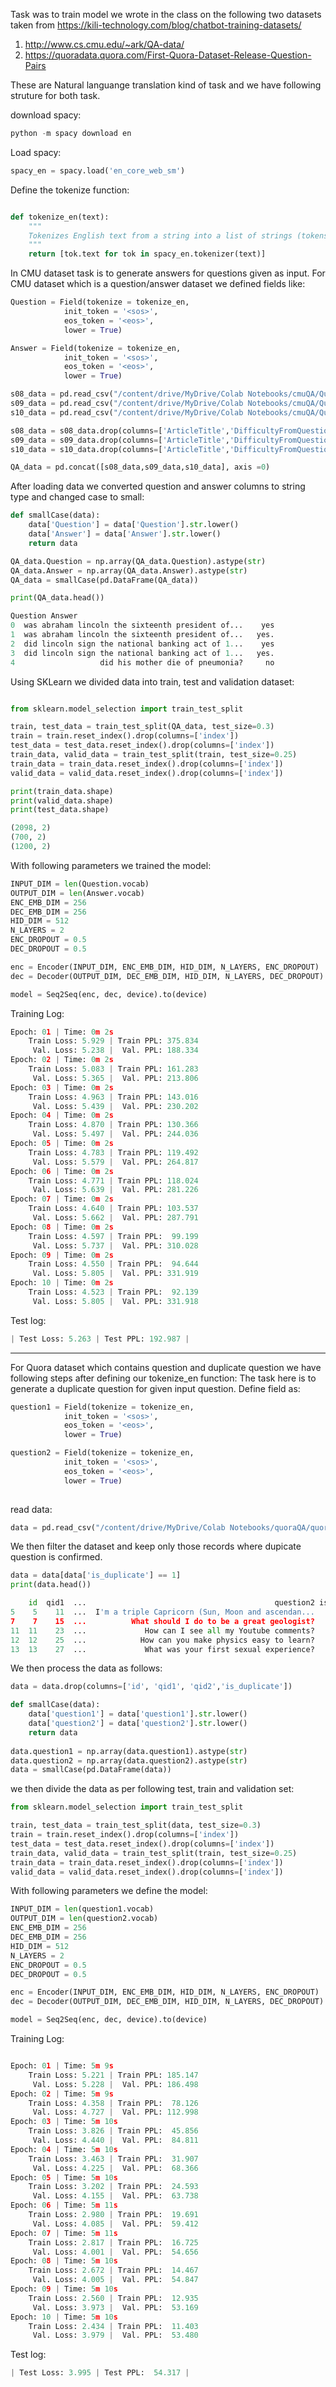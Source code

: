 Task was to train model we wrote in the class on the following two datasets taken from https://kili-technology.com/blog/chatbot-training-datasets/
1) http://www.cs.cmu.edu/~ark/QA-data/ 
2) https://quoradata.quora.com/First-Quora-Dataset-Release-Question-Pairs

These are Natural languange translation kind of task and we have following struture for both task.

download spacy:
```python
python -m spacy download en
````
Load spacy:
```python
spacy_en = spacy.load('en_core_web_sm')
````
Define the tokenize function:
```python

def tokenize_en(text):
    """
    Tokenizes English text from a string into a list of strings (tokens)
    """
    return [tok.text for tok in spacy_en.tokenizer(text)]
````
In CMU dataset task is to generate answers for questions given as input.
For CMU dataset which is a question/answer dataset we defined fields like:

```python
Question = Field(tokenize = tokenize_en, 
            init_token = '<sos>', 
            eos_token = '<eos>', 
            lower = True)

Answer = Field(tokenize = tokenize_en, 
            init_token = '<sos>', 
            eos_token = '<eos>', 
            lower = True)
````
```python
s08_data = pd.read_csv("/content/drive/MyDrive/Colab Notebooks/cmuQA/Question_Answer_Dataset_v1.2/S08/question_answer_pairs.txt", sep='\t',encoding='ISO-8859-1')
s09_data = pd.read_csv("/content/drive/MyDrive/Colab Notebooks/cmuQA/Question_Answer_Dataset_v1.2/S09/question_answer_pairs.txt", sep='\t',encoding='ISO-8859-1')
s10_data = pd.read_csv("/content/drive/MyDrive/Colab Notebooks/cmuQA/Question_Answer_Dataset_v1.2/S10/question_answer_pairs.txt", sep='\t', quoting=3,encoding='ISO-8859-1')

s08_data = s08_data.drop(columns=['ArticleTitle','DifficultyFromQuestioner','DifficultyFromAnswerer','ArticleFile'])
s09_data = s09_data.drop(columns=['ArticleTitle','DifficultyFromQuestioner','DifficultyFromAnswerer','ArticleFile'])
s10_data = s10_data.drop(columns=['ArticleTitle','DifficultyFromQuestioner','DifficultyFromAnswerer','ArticleFile'])

QA_data = pd.concat([s08_data,s09_data,s10_data], axis =0)
````
After loading data we converted question and answer columns to string type and changed case to small:

```python
def smallCase(data):
    data['Question'] = data['Question'].str.lower()
    data['Answer'] = data['Answer'].str.lower()
    return data

QA_data.Question = np.array(QA_data.Question).astype(str)
QA_data.Answer = np.array(QA_data.Answer).astype(str)
QA_data = smallCase(pd.DataFrame(QA_data))

print(QA_data.head())

Question Answer
0  was abraham lincoln the sixteenth president of...    yes
1  was abraham lincoln the sixteenth president of...   yes.
2  did lincoln sign the national banking act of 1...    yes
3  did lincoln sign the national banking act of 1...   yes.
4                   did his mother die of pneumonia?     no

````
Using SKLearn we divided data into train, test and validation dataset:

```python

from sklearn.model_selection import train_test_split

train, test_data = train_test_split(QA_data, test_size=0.3)
train = train.reset_index().drop(columns=['index'])
test_data = test_data.reset_index().drop(columns=['index'])
train_data, valid_data = train_test_split(train, test_size=0.25)
train_data = train_data.reset_index().drop(columns=['index'])
valid_data = valid_data.reset_index().drop(columns=['index'])
````
```python
print(train_data.shape)
print(valid_data.shape)
print(test_data.shape)

(2098, 2)
(700, 2)
(1200, 2)
````
With following parameters we trained the model:
```python
INPUT_DIM = len(Question.vocab)
OUTPUT_DIM = len(Answer.vocab)
ENC_EMB_DIM = 256
DEC_EMB_DIM = 256
HID_DIM = 512
N_LAYERS = 2
ENC_DROPOUT = 0.5
DEC_DROPOUT = 0.5

enc = Encoder(INPUT_DIM, ENC_EMB_DIM, HID_DIM, N_LAYERS, ENC_DROPOUT)
dec = Decoder(OUTPUT_DIM, DEC_EMB_DIM, HID_DIM, N_LAYERS, DEC_DROPOUT)

model = Seq2Seq(enc, dec, device).to(device)
````
Training Log:
```python
Epoch: 01 | Time: 0m 2s
	Train Loss: 5.929 | Train PPL: 375.834
	 Val. Loss: 5.238 |  Val. PPL: 188.334
Epoch: 02 | Time: 0m 2s
	Train Loss: 5.083 | Train PPL: 161.283
	 Val. Loss: 5.365 |  Val. PPL: 213.806
Epoch: 03 | Time: 0m 2s
	Train Loss: 4.963 | Train PPL: 143.016
	 Val. Loss: 5.439 |  Val. PPL: 230.202
Epoch: 04 | Time: 0m 2s
	Train Loss: 4.870 | Train PPL: 130.366
	 Val. Loss: 5.497 |  Val. PPL: 244.036
Epoch: 05 | Time: 0m 2s
	Train Loss: 4.783 | Train PPL: 119.492
	 Val. Loss: 5.579 |  Val. PPL: 264.817
Epoch: 06 | Time: 0m 2s
	Train Loss: 4.771 | Train PPL: 118.024
	 Val. Loss: 5.639 |  Val. PPL: 281.226
Epoch: 07 | Time: 0m 2s
	Train Loss: 4.640 | Train PPL: 103.537
	 Val. Loss: 5.662 |  Val. PPL: 287.791
Epoch: 08 | Time: 0m 2s
	Train Loss: 4.597 | Train PPL:  99.199
	 Val. Loss: 5.737 |  Val. PPL: 310.028
Epoch: 09 | Time: 0m 2s
	Train Loss: 4.550 | Train PPL:  94.644
	 Val. Loss: 5.805 |  Val. PPL: 331.919
Epoch: 10 | Time: 0m 2s
	Train Loss: 4.523 | Train PPL:  92.139
	 Val. Loss: 5.805 |  Val. PPL: 331.918
````
Test log:
```python
| Test Loss: 5.263 | Test PPL: 192.987 |
````

**************************************************************************************************************************************************************

For Quora dataset which contains question and duplicate question we have following steps after defining our tokenize_en function:
The task here is to generate a duplicate question for given input question.
Define field as:
```python
question1 = Field(tokenize = tokenize_en, 
            init_token = '<sos>', 
            eos_token = '<eos>', 
            lower = True)

question2 = Field(tokenize = tokenize_en, 
            init_token = '<sos>', 
            eos_token = '<eos>', 
            lower = True)
            
````
read data:
```python
data = pd.read_csv("/content/drive/MyDrive/Colab Notebooks/quoraQA/quora_duplicate_questions.tsv", sep='\t')
````
We then filter the dataset and keep only those records where dupicate question is confirmed.
```python
data = data[data['is_duplicate'] == 1]
print(data.head())

    id  qid1  ...                                          question2 is_duplicate
5    5    11  ...  I'm a triple Capricorn (Sun, Moon and ascendan...            1
7    7    15  ...          What should I do to be a great geologist?            1
11  11    23  ...             How can I see all my Youtube comments?            1
12  12    25  ...            How can you make physics easy to learn?            1
13  13    27  ...             What was your first sexual experience?            1
````
We then process the data as follows:
```python
data = data.drop(columns=['id', 'qid1', 'qid2','is_duplicate'])

def smallCase(data):
    data['question1'] = data['question1'].str.lower()
    data['question2'] = data['question2'].str.lower()
    return data
    
data.question1 = np.array(data.question1).astype(str)
data.question2 = np.array(data.question2).astype(str)
data = smallCase(pd.DataFrame(data))    

````

we then divide the data as per following test, train and validation set:
```python
from sklearn.model_selection import train_test_split

train, test_data = train_test_split(data, test_size=0.3)
train = train.reset_index().drop(columns=['index'])
test_data = test_data.reset_index().drop(columns=['index'])
train_data, valid_data = train_test_split(train, test_size=0.25)
train_data = train_data.reset_index().drop(columns=['index'])
valid_data = valid_data.reset_index().drop(columns=['index'])
````
With following parameters we define the model:
```python
INPUT_DIM = len(question1.vocab)
OUTPUT_DIM = len(question2.vocab)
ENC_EMB_DIM = 256
DEC_EMB_DIM = 256
HID_DIM = 512
N_LAYERS = 2
ENC_DROPOUT = 0.5
DEC_DROPOUT = 0.5

enc = Encoder(INPUT_DIM, ENC_EMB_DIM, HID_DIM, N_LAYERS, ENC_DROPOUT)
dec = Decoder(OUTPUT_DIM, DEC_EMB_DIM, HID_DIM, N_LAYERS, DEC_DROPOUT)

model = Seq2Seq(enc, dec, device).to(device)
````

Training Log:
```python

Epoch: 01 | Time: 5m 9s
	Train Loss: 5.221 | Train PPL: 185.147
	 Val. Loss: 5.228 |  Val. PPL: 186.498
Epoch: 02 | Time: 5m 9s
	Train Loss: 4.358 | Train PPL:  78.126
	 Val. Loss: 4.727 |  Val. PPL: 112.998
Epoch: 03 | Time: 5m 10s
	Train Loss: 3.826 | Train PPL:  45.856
	 Val. Loss: 4.440 |  Val. PPL:  84.811
Epoch: 04 | Time: 5m 10s
	Train Loss: 3.463 | Train PPL:  31.907
	 Val. Loss: 4.225 |  Val. PPL:  68.366
Epoch: 05 | Time: 5m 10s
	Train Loss: 3.202 | Train PPL:  24.593
	 Val. Loss: 4.155 |  Val. PPL:  63.738
Epoch: 06 | Time: 5m 11s
	Train Loss: 2.980 | Train PPL:  19.691
	 Val. Loss: 4.085 |  Val. PPL:  59.412
Epoch: 07 | Time: 5m 11s
	Train Loss: 2.817 | Train PPL:  16.725
	 Val. Loss: 4.001 |  Val. PPL:  54.656
Epoch: 08 | Time: 5m 10s
	Train Loss: 2.672 | Train PPL:  14.467
	 Val. Loss: 4.005 |  Val. PPL:  54.847
Epoch: 09 | Time: 5m 10s
	Train Loss: 2.560 | Train PPL:  12.935
	 Val. Loss: 3.973 |  Val. PPL:  53.169
Epoch: 10 | Time: 5m 10s
	Train Loss: 2.434 | Train PPL:  11.403
	 Val. Loss: 3.979 |  Val. PPL:  53.480
````
Test log:
```python
| Test Loss: 3.995 | Test PPL:  54.317 |
````
